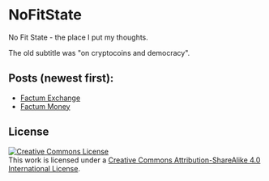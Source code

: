 NoFitState
==========

No Fit State - the place I put my thoughts.

The old subtitle was "on cryptocoins and democracy".

## Posts (newest first):

* [Factum Exchange](FactumExchange.md)
* [Factum Money](FactumMoney.md)

## License

<a rel="license" href="http://creativecommons.org/licenses/by-sa/4.0/"><img alt="Creative Commons License" style="border-width:0" src="http://i.creativecommons.org/l/by-sa/4.0/88x31.png" /></a><br />This work is licensed under a <a rel="license" href="http://creativecommons.org/licenses/by-sa/4.0/">Creative Commons Attribution-ShareAlike 4.0 International License</a>.

